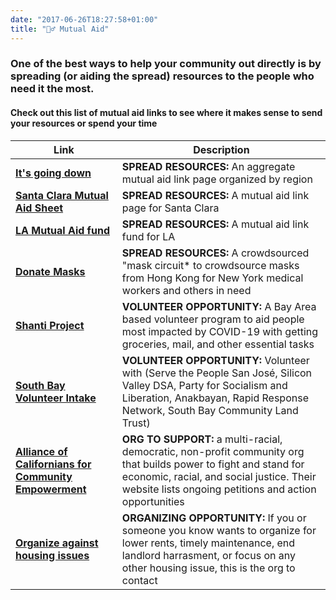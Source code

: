 ```yaml
---
date: "2017-06-26T18:27:58+01:00"
title: "👯‍♂️ Mutual Aid"
---
```


### One of the best ways to help your community out directly is by spreading (or aiding the spread) resources to the people who need it the most. 

#### Check out this list of mutual aid links to see where it makes sense to send your resources or spend your time

| Link | Description |
|---------|--------|
| [**It's going down**](itsgoingdown.org) | **SPREAD RESOURCES:** An aggregate mutual aid link page organized by region |
| [**Santa Clara Mutual Aid Sheet**](https://docs.google.com/spreadsheets/d/1qHTKAU55y10zXsxUG2CZ6x8rOWv4c6JQun9Z1i_iyGc/edit#gid=1149136249) | **SPREAD RESOURCES:** A mutual aid link page for Santa Clara |
| [**LA Mutual Aid fund**](https://www.gofundme.com/f/covid19-mutual-aid-network) | **SPREAD RESOURCES:** A mutual aid link fund for LA |
| [**Donate Masks**](https://docs.google.com/document/d/17om1lXpZU1VCaWv5zXeHhtpQZzGOY7yJz_DDD4mrLr0/edit) | **SPREAD RESOURCES:** A crowdsourced "mask circuit* to crowdsource masks from Hong Kong for New York medical workers and others in need |
| [**Shanti Project**](shanti.org) | **VOLUNTEER OPPORTUNITY:** A Bay Area based volunteer program to aid people most impacted by COVID-19 with getting groceries, mail, and other essential tasks|
| [**South Bay Volunteer Intake**](https://airtable.com/shrPVpyPFlFlJO5cG) | **VOLUNTEER OPPORTUNITY:** Volunteer with (Serve the People San José, Silicon Valley DSA, Party for Socialism and Liberation, Anakbayan, Rapid Response Network, South Bay Community Land Trust)|
| [**Alliance of Californians for Community Empowerment**](acceaction.org) | **ORG TO SUPPORT:** a multi-racial, democratic, non-profit community org that builds power to fight and stand for economic, racial, and social justice. Their website lists ongoing petitions and action opportunities |
| [**Organize against housing issues**](baytanc.com) | **ORGANIZING OPPORTUNITY:** If you or someone you know wants to organize for lower rents, timely maintenance, end landlord harrasment, or focus on any other housing issue, this is the org to contact | 